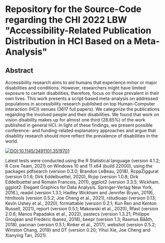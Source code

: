 # Repository for the Source-Code regarding the CHI 2022 LBW "Accessibility-Related Publication Distribution in HCI Based on a Meta-Analysis"





## Abstract
Accessibility research aims to aid humans that experience minor or major disabilities and conditions. 
However, researchers might have limited exposure to certain disabilities, therefore, focus on those prevalent in their own lives.
This work presents a script-based meta-analysis on addressed populations in accessibility research published on top Human-Computer Interaction (HCI) venues (3617 full papers). 
We categorize the publications regarding the involved people and their disabilities. 
We found that work on vision disability makes up for almost one third (28.85\%) of the work published in general HCI. In light of these findings, we present possible conference- and funding-related explanatory approaches and argue that disability research should more reflect the prevalence of disabilities in the world. 



[![DOI:10.1145/3491101.3519701](https://zenodo.org/badge/DOI/10.1145/3491101.3519701.svg)](https://doi.org/10.1145/3491101.3519701)


Latest tests were conducted using the R Statistical language (version 4.1.2; R Core Team, 2021) on Windows 10 and 11 x64 (build 22000), using the packages pdfsearch (version 0.3.0; Brandon LeBeau, 2018), RcppZiggurat (version 0.1.6; Dirk Eddelbuettel, 2020), Rcpp (version 1.0.8; Dirk Eddelbuettel and Romain Francois, 2011), ggplot2 (version 3.3.5; Wickham. ggplot2: Elegant Graphics for Data Analysis. Springer-Verlag New York, 2016.), readxl (version 1.3.1; Hadley Wickham and Jennifer Bryan, 2019), htmltools (version 0.5.2; Joe Cheng et al., 2021), rstudioapi (version 0.13; Kevin Ushey et al., 2020), formattable (version 0.2.1; Kun Ren and Kenton Russell, 2021), report (version 0.5.1; Makowski et al., 2020), Rfast (version 2.0.6; Manos Papadakis et al., 2022), pastecs (version 1.3.21; Philippe Grosjean and Frederic Ibanez, 2018), beepr (version 1.3; Rasmus Bååth, 2018), pacman (version 0.5.1; Rinker et al., 2017), webshot (version 0.5.2; Winston Chang, 2019) and DT (version 0.20; Yihui Xie, Joe Cheng and Xianying Tan, 2021).
